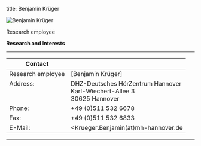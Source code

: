 title: Benjamin Krüger



![Benjamin Krüger ](Krueger.jpg)


Research employee	



**Research and Interests**




---

| Contact                 |                            |
| ------------------------|--------------------------- |
| Research employee<br>          | [Benjamin Krüger] |
| Address: <br><br><br>   | DHZ-Deutsches HörZentrum Hannover<br> Karl-Wiechert-Allee 3 <br> 30625 Hannover |
| Phone:                  | +49 (0)511 532 6678 |
| Fax:                    | +49 (0)511 532 6833 |
| E-Mail:                 |<Krueger.Benjamin(at)mh-hannover.de|

---
    
